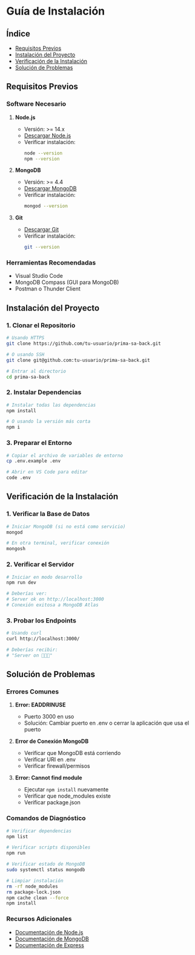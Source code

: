 # Guía de Instalación

## Índice
- [Requisitos Previos](#requisitos-previos)
- [Instalación del Proyecto](#instalación-del-proyecto)
- [Verificación de la Instalación](#verificación-de-la-instalación)
- [Solución de Problemas](#solución-de-problemas)

## Requisitos Previos

### Software Necesario
1. **Node.js**
   - Versión: >= 14.x
   - [Descargar Node.js](https://nodejs.org/)
   - Verificar instalación:
     ```bash
     node --version
     npm --version
     ```

2. **MongoDB**
   - Versión: >= 4.4
   - [Descargar MongoDB](https://www.mongodb.com/try/download/community)
   - Verificar instalación:
     ```bash
     mongod --version
     ```

3. **Git**
   - [Descargar Git](https://git-scm.com/downloads)
   - Verificar instalación:
     ```bash
     git --version
     ```

### Herramientas Recomendadas
- Visual Studio Code
- MongoDB Compass (GUI para MongoDB)
- Postman o Thunder Client

## Instalación del Proyecto

### 1. Clonar el Repositorio
```bash
# Usando HTTPS
git clone https://github.com/tu-usuario/prima-sa-back.git

# O usando SSH
git clone git@github.com:tu-usuario/prima-sa-back.git

# Entrar al directorio
cd prima-sa-back
```

### 2. Instalar Dependencias
```bash
# Instalar todas las dependencias
npm install

# O usando la versión más corta
npm i
```

### 3. Preparar el Entorno
```bash
# Copiar el archivo de variables de entorno
cp .env.example .env

# Abrir en VS Code para editar
code .env
```

## Verificación de la Instalación

### 1. Verificar la Base de Datos
```bash
# Iniciar MongoDB (si no está como servicio)
mongod

# En otra terminal, verificar conexión
mongosh
```

### 2. Verificar el Servidor
```bash
# Iniciar en modo desarrollo
npm run dev

# Deberías ver:
# Server ok on http://localhost:3000
# Conexión exitosa a MongoDB Atlas
```

### 3. Probar los Endpoints
```bash
# Usando curl
curl http://localhost:3000/

# Deberías recibir:
# "Server on 👨‍💻✅"
```

## Solución de Problemas

### Errores Comunes

1. **Error: EADDRINUSE**
   - Puerto 3000 en uso
   - Solución: Cambiar puerto en .env o cerrar la aplicación que usa el puerto

2. **Error de Conexión MongoDB**
   - Verificar que MongoDB está corriendo
   - Verificar URI en .env
   - Verificar firewall/permisos

3. **Error: Cannot find module**
   - Ejecutar `npm install` nuevamente
   - Verificar que node_modules existe
   - Verificar package.json

### Comandos de Diagnóstico
```bash
# Verificar dependencias
npm list

# Verificar scripts disponibles
npm run

# Verificar estado de MongoDB
sudo systemctl status mongodb

# Limpiar instalación
rm -rf node_modules
rm package-lock.json
npm cache clean --force
npm install
```

### Recursos Adicionales
- [Documentación de Node.js](https://nodejs.org/docs)
- [Documentación de MongoDB](https://docs.mongodb.com)
- [Documentación de Express](https://expressjs.com)
